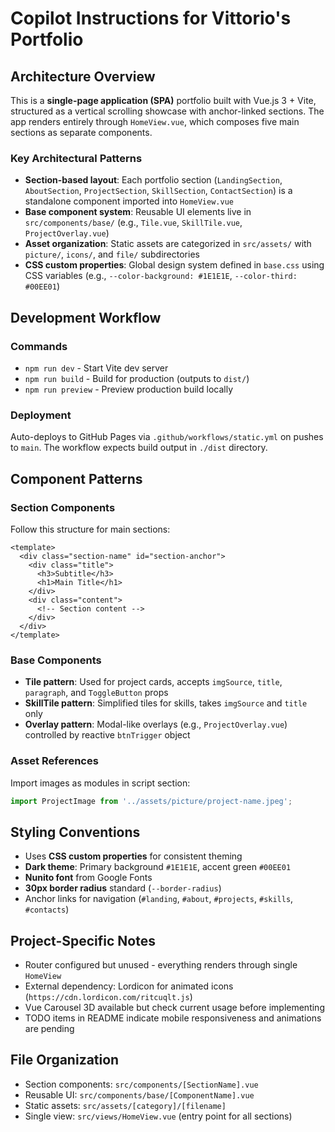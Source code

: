 # Copilot Instructions for Vittorio's Portfolio

## Architecture Overview
This is a **single-page application (SPA)** portfolio built with Vue.js 3 + Vite, structured as a vertical scrolling showcase with anchor-linked sections. The app renders entirely through `HomeView.vue`, which composes five main sections as separate components.

### Key Architectural Patterns
- **Section-based layout**: Each portfolio section (`LandingSection`, `AboutSection`, `ProjectSection`, `SkillSection`, `ContactSection`) is a standalone component imported into `HomeView.vue`
- **Base component system**: Reusable UI elements live in `src/components/base/` (e.g., `Tile.vue`, `SkillTile.vue`, `ProjectOverlay.vue`)
- **Asset organization**: Static assets are categorized in `src/assets/` with `picture/`, `icons/`, and `file/` subdirectories
- **CSS custom properties**: Global design system defined in `base.css` using CSS variables (e.g., `--color-background: #1E1E1E`, `--color-third: #00EE01`)

## Development Workflow

### Commands
- `npm run dev` - Start Vite dev server
- `npm run build` - Build for production (outputs to `dist/`)  
- `npm run preview` - Preview production build locally

### Deployment
Auto-deploys to GitHub Pages via `.github/workflows/static.yml` on pushes to `main`. The workflow expects build output in `./dist` directory.

## Component Patterns

### Section Components
Follow this structure for main sections:
```vue
<template>
  <div class="section-name" id="section-anchor">
    <div class="title">
      <h3>Subtitle</h3>
      <h1>Main Title</h1>  
    </div>
    <div class="content">
      <!-- Section content -->
    </div>
  </div>
</template>
```

### Base Components
- **Tile pattern**: Used for project cards, accepts `imgSource`, `title`, `paragraph`, and `ToggleButton` props
- **SkillTile pattern**: Simplified tiles for skills, takes `imgSource` and `title` only  
- **Overlay pattern**: Modal-like overlays (e.g., `ProjectOverlay.vue`) controlled by reactive `btnTrigger` object

### Asset References
Import images as modules in script section:
```javascript
import ProjectImage from '../assets/picture/project-name.jpeg';
```

## Styling Conventions
- Uses **CSS custom properties** for consistent theming
- **Dark theme**: Primary background `#1E1E1E`, accent green `#00EE01`
- **Nunito font** from Google Fonts
- **30px border radius** standard (`--border-radius`)
- Anchor links for navigation (`#landing`, `#about`, `#projects`, `#skills`, `#contacts`)

## Project-Specific Notes
- Router configured but unused - everything renders through single `HomeView`
- External dependency: Lordicon for animated icons (`https://cdn.lordicon.com/ritcuqlt.js`)
- Vue Carousel 3D available but check current usage before implementing
- TODO items in README indicate mobile responsiveness and animations are pending

## File Organization
- Section components: `src/components/[SectionName].vue`
- Reusable UI: `src/components/base/[ComponentName].vue`  
- Static assets: `src/assets/[category]/[filename]`
- Single view: `src/views/HomeView.vue` (entry point for all sections)